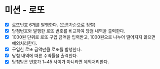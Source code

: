 # 미션 - 로또
- [x] 로또번호 6개를 발행한다. (오름차순으로 정렬)
- [x] 당첨번호와 발행한 로또 번호를 비교하여 당첨 내역을 출력한다.
- [x] 1000원 단위로 로또 구입 금액을 입력받고, 1000원으로 나누어 떨어지지 않으면 예외처리한다.
- [x] 구입한 로또 금액만큼 로또를 발행한다.
- [x] 당첨 내역에 따른 수익률을 출력한다.
- [x] 당첨받은 번호가 1~45 사이가 아니라면 예외처리한다.
